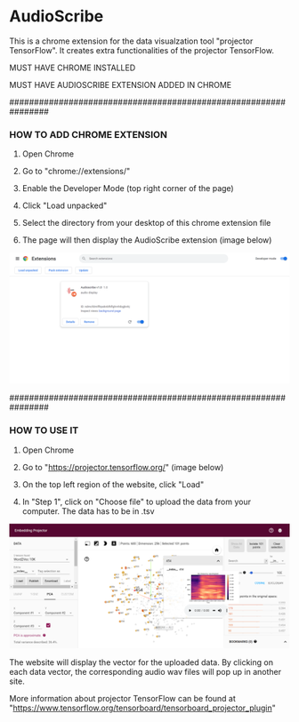 # AudioScribe
This is a chrome extension for the data visualzation tool "projector TensorFlow". It creates extra functionalities of the projector TensorFlow.

MUST HAVE CHROME INSTALLED

MUST HAVE AUDIOSCRIBE EXTENSION ADDED IN CHROME

################################################################

### HOW TO ADD CHROME EXTENSION

1. Open Chrome

2. Go to "chrome://extensions/"

3. Enable the Developer Mode (top right corner of the page)

4. Click "Load unpacked"

5. Select the directory from your desktop of this chrome extension file

6. The page will then display the AudioScribe extension (image below)

![image](/Image/Readme_extension.png)

################################################################

### HOW TO USE IT

1. Open Chrome

2. Go to "https://projector.tensorflow.org/" (image below)

3. On the top left region of the website, click "Load"

4. In "Step 1", click on "Choose file" to upload the data from your computer. The data has to be in .tsv

![image](/Image/Readme_tensor.png)

The website will display the vector for the uploaded data. By clicking on each data vector, the corresponding audio wav files will pop up in another site.

More information about projector TensorFlow can be found at "https://www.tensorflow.org/tensorboard/tensorboard_projector_plugin"
